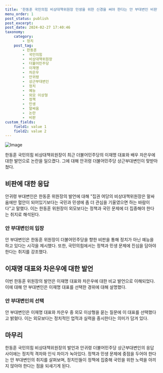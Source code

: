 ```yaml
---
title: '한동훈 국민의힘 비상대책위원장 민생을 위한 신경을 써야 한다는 안 부대변인 비판'
menu_order: 1
post_status: publish
post_excerpt: 
post_date: 2024-02-27 17:40:46
taxonomy:
    category:
        - 정치
    post_tag:
        - 한동훈
        -  국민의힘
        -  비상대책위원장
        -  더불어민주당
        -  이재명
        -  차은우
        -  안귀령
        -  상근부대변인
        -  정치
        -  예능
        -  외모 이상형
        -  정책
        -  민생
        -  말싸움
        -  논란
        -  비판
custom_fields:
    field1: value 1
    field2: value 2
---
```


![Image](https://imgnews.pstatic.net/image/277/2024/02/26/0005384821_001_20240227085601338.png?type=w647)

한동훈 국민의힘 비상대책위원장이 최근 더불어민주당의 이재명 대표와 배우 차은우에 대한 발언으로 논란을 일으켰다. 그에 대해 안귀령 더불어민주당 상근부대변인이 맞받아쳤다. 
## 비판에 대한 응답
안귀령 부대변인은 한동훈 위원장의 발언에 대해 "집권 여당의 비상대책위원장은 말싸움에만 혈안이 되어있기보다는 국민과 민생에 좀 더 관심을 기울였으면 하는 바람이다"고 말했다. 이는 한동훈 위원장이 외모보다는 정책과 국민 문제에 더 집중해야 한다는 취지로 해석된다.
### 안 부대변인의 입장
안 부대변인은 한동훈 위원장이 더불어민주당을 향한 비판을 통해 정치가 아닌 예능을 하고 있다는 시각을 제시했다. 또한, 국민의힘에서는 정책과 민생 문제에 진심을 담아야 한다는 취지를 강조했다.
## 이재명 대표와 차은우에 대한 발언
이번 한동훈 위원장의 발언은 이재명 대표와 차은우에 대한 비교 발언으로 이해되었다. 이에 대해 안 부대변인은 이재명 대표를 선택한 경위에 대해 설명했다. 
### 안 부대변인의 선택
안 부대변인은 이재명 대표와 차은우 중 외모 이상형을 묻는 질문에 이 대표를 선택했다고 밝혔다. 이는 외모보다는 정치적인 업적과 실력을 중시한다는 의미가 담겨 있다.
## 마무리
한동훈 국민의힘 비상대책위원장의 발언과 안귀령 더불어민주당 상근부대변인의 응답 사이에는 정치적 격차와 인식 차이가 녹아있다. 정책과 민생 문제에 중점을 두어야 한다는 안 부대변인의 취지를 살펴보며, 정치인들이 정책에 집중해 국민을 위한 노력을 아끼지 않아야 한다는 점을 되새기게 된다.
